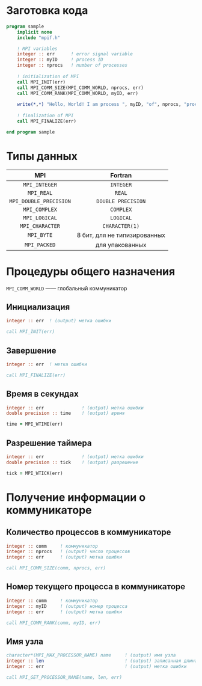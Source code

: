 # Заготовка кода
```fortran
program sample
    implicit none
    include "mpif.h"

    ! MPI variables
    integer :: err      ! error signal variable
    integer :: myID		! process ID
    integer :: nprocs	! number of processes
    
    ! initialization of MPI
    call MPI_INIT(err)
    call MPI_COMM_SIZE(MPI_COMM_WORLD, nprocs, err)
    call MPI_COMM_RANK(MPI_COMM_WORLD, myID, err)
    
    write(*,*) "Hello, World! I am process ", myID, "of", nprocs, "process(es)"
    
    ! finalization of MPI
    call MPI_FINALIZE(err)

end program sample
```

# Типы данных

|          MPI           |           Fortran            |
| :--------------------: | :--------------------------: |
|     `MPI_INTEGER`      |          `INTEGER`           |
|       `MPI_REAL`       |            `REAL`            |
| `MPI_DOUBLE_PRECISION` |      `DOUBLE PRECISION`      |
|     `MPI_COMPLEX`      |          `COMPLEX`           |
|     `MPI_LOGICAL`      |          `LOGICAL`           |
|    `MPI_CHARACTER`     |        `CHARACTER(1)`        |
|       `MPI_BYTE`       | 8 бит, для не типизированных |
|      `MPI_PACKED`      |       для упакованных        |


# Процедуры общего назначения

`MPI_COMM_WORLD` —— глобальный коммуникатор

## Инициализация
```fortran
integer :: err  ! (output) метка ошибки

call MPI_INIT(err)
```

## Завершение
```fortran
integer :: err  ! метка ошибки

call MPI_FINALIZE(err)
```

## Время в секундах
```fortran
integer :: err              ! (output) метка ошибки
double precision :: time    ! (output) время

time = MPI_WTIME(err)
```

## Разрешение таймера
```fortran
integer :: err              ! (output) метка ошибки
double precision :: tick    ! (output) разрешение

tick = MPI_WTICK(err)
```

# Получение информации о коммуникаторе
## Количество процессов в коммуникаторе
```fortran
integer :: comm     ! коммуникатор
integer :: nprocs   ! (output) число процессов
integer :: err      ! (output) метка ошибки

call MPI_COMM_SIZE(comm, nprocs, err)
```

## Номер текущего процесса в коммуникаторе
```fortran
integer :: comm     ! коммуникатор
integer :: myID     ! (output) номер процесса
integer :: err      ! (output) метка ошибки

call MPI_COMM_RANK(comm, myID, err)
```

## Имя узла

```fortran
character*(MPI_MAX_PROCESSOR_NAME) name     ! (output) имя узла
integer :: len                              ! (output) записанная длина
integer :: err                              ! (output) метка ошибки

call MPI_GET_PROCESSOR_NAME(name, len, err)
```
